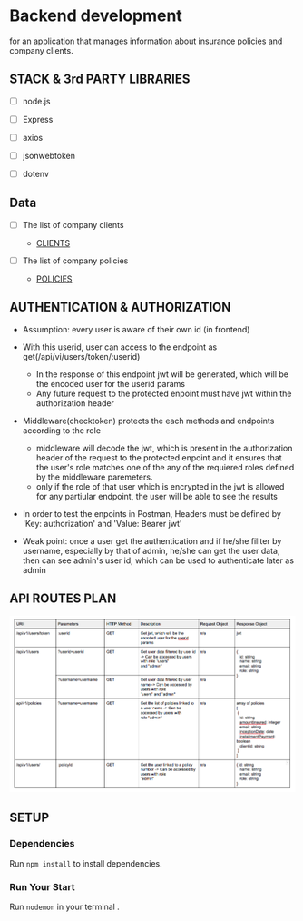 # Backend development
for an application that manages information about insurance policies and company clients.


## STACK & 3rd PARTY LIBRARIES
  - [ ] node.js
  - [ ] Express
  - [ ] axios
  - [ ] jsonwebtoken
  - [ ] dotenv


## Data
  - [ ] The list of company clients
    - [CLIENTS](http://www.mocky.io/v2/5808862710000087232b75ac)

  - [ ] The list of company policies
    - [POLICIES](http://www.mocky.io/v2/580891a4100000e8242b75c5)


## AUTHENTICATION & AUTHORIZATION

  - Assumption: every user is aware of their own id (in frontend)

  - With this userid, user can access to the endpoint as get(/api/vi/users/token/:userid)
    - In the response of this endpoint jwt will be generated, which will be the encoded user for the userid params
    - Any future request to the protected enpoint must have jwt within the authorization header

  - Middleware(checktoken) protects the each methods and endpoints according to the role
    - middleware will decode the jwt, which is present in the authorization header of the request to the protected enpoint and it ensures that the user's role matches one of the any of the requiered roles defined by the middleware paremeters.  
    - only if the role of that user which is encrypted in the jwt is allowed for any partiular endpoint, the user will be able to see the results

  - In order to test the enpoints in Postman, Headers must be defined by 'Key: authorization' and 'Value: Bearer jwt'

  - Weak point: once a user get the authentication and if he/she fillter by username, especially by that of admin, he/she can get the user data, then can see admin's user id, which can be used to authenticate later as admin


## API ROUTES PLAN
  
   ![Routes](routes1.png)
   

## SETUP

### Dependencies
Run `npm install` to install dependencies.

### Run Your Start
Run `nodemon` in your terminal .


